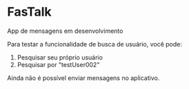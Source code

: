 # FasTalk
App de mensagens em desenvolvimento

Para testar a funcionalidade de busca de usuário, você pode:
1) Pesquisar seu próprio usuário
2) Pesquisar por "testUser002"

Ainda não é possível enviar mensagens no aplicativo.
